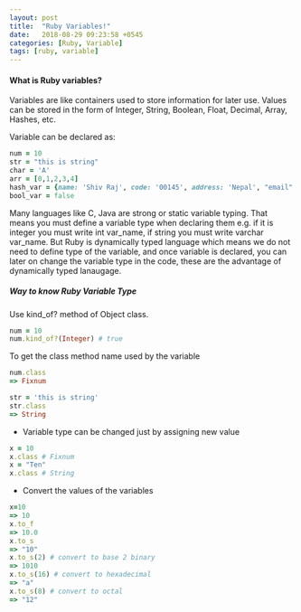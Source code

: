 ```yaml
---
layout: post
title:  "Ruby Variables!"
date:   2018-08-29 09:23:58 +0545
categories: [Ruby, Variable]
tags: [ruby, variable]
---
```


#### What is Ruby variables?

Variables are like containers used to store information for later use. Values can be stored in the form of Integer, String, Boolean, Float, Decimal, Array, Hashes, etc.

Variable can be declared as:

```Ruby
num = 10
str = "this is string"
char = 'A'
arr = [0,1,2,3,4]
hash_var = {name: 'Shiv Raj', code: '00145', address: 'Nepal', "email" => 'shivrajbadu@gmail.com'}
bool_var = false
```

Many languages like C, Java are strong or static variable typing. That means you must define a variable type when declaring them e.g. if it is integer you must write int var_name, if string you must write varchar var_name. But Ruby is dynamically typed language which means we do not need to define type of the variable, and once variable is declared, you can later on change the variable type in the code, these are the advantage of dynamically typed lanaugage.


##### Way to know Ruby Variable Type

Use kind_of? method of Object class.

```Ruby
num = 10
num.kind_of?(Integer) # true
```

To get the class method name used by the variable

```Ruby
num.class
=> Fixnum

str = 'this is string'
str.class
=> String
```

* Variable type can be changed just by assigning new value

```Ruby
x = 10
x.class # Fixnum
x = "Ten"
x.class # String
```

* Convert the values of the variables

```Ruby
x=10
=> 10
x.to_f
=> 10.0
x.to_s
=> "10"
x.to_s(2) # convert to base 2 binary
=> 1010
x.to_s(16) # convert to hexadecimal
=> "a"
x.to_s(8) # convert to octal
=> "12"
```
